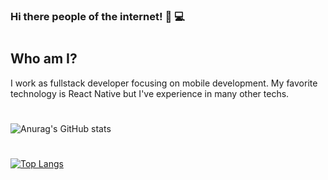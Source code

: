 ### Hi there people of the internet! 👋 💻

#

## Who am I?

I work as fullstack developer focusing on mobile development. My favorite technology is React Native but I've experience in many other techs.

#

![Anurag's GitHub stats](https://github-readme-stats.vercel.app/api?username=budnye&show_icons=true&theme=dark)

#

[![Top Langs](https://github-readme-stats.vercel.app/api/top-langs/?username=budnye&show_icons=true&theme=dark&langs_count=8&layout=compact)](https://github.com/anuraghazra/github-readme-stats)
